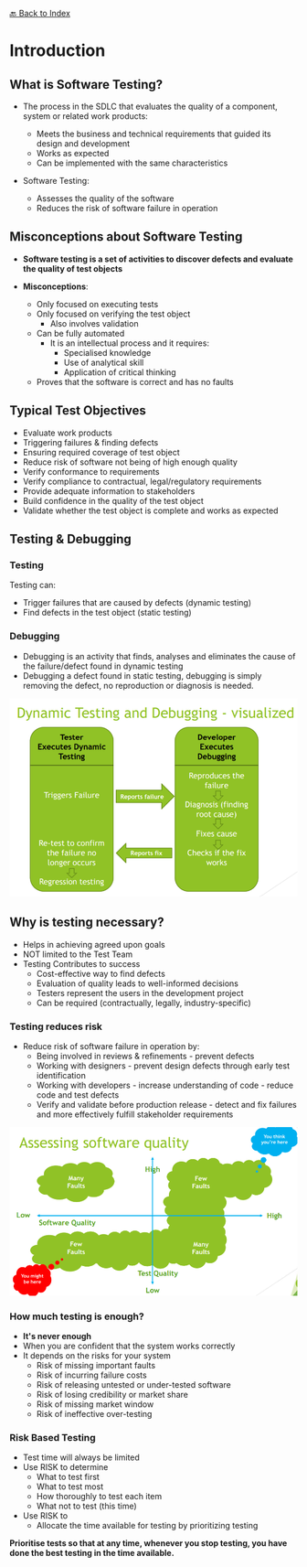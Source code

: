 [🔙 Back to Index](../index.md)

# Introduction
## What is Software Testing?

* The process in the SDLC that evaluates the quality of a component, system or related work products:
  * Meets the business and technical requirements that guided its design and development
  * Works as expected
  * Can be implemented with the same characteristics
  
* Software Testing:
  * Assesses the quality of the software
  * Reduces the risk of software failure in operation

## Misconceptions about Software Testing
* **Software testing is a set of activities to discover defects and evaluate the quality of test
objects**

* **Misconceptions**:
  * Only focused on executing tests
  * Only focused on verifying the test object
    * Also involves validation
  * Can be fully automated
    * It is an intellectual process and it requires:
      * Specialised knowledge
      * Use of analytical skill
      * Application of critical thinking
  * Proves that the software is correct and has no faults

## Typical Test Objectives

* Evaluate work products
* Triggering failures & finding defects
* Ensuring required coverage of test object
* Reduce risk of software not being of high enough quality
* Verify conformance to requirements
* Verify compliance to contractual, legal/regulatory requirements
* Provide adequate information to stakeholders
* Build confidence in the quality of the test object
* Validate whether the test object is complete and works as expected

## Testing & Debugging
### Testing 
Testing can:
* Trigger failures that are caused by defects (dynamic testing)
* Find defects in the test object (static testing)

### Debugging
* Debugging is an activity that finds, analyses and eliminates the cause of the failure/defect found in dynamic testing
* Debugging a defect found in static testing, debugging is simply removing the
defect, no reproduction or diagnosis is needed.

![image1.png](assets/image1.png)

## Why is testing necessary?
* Helps in achieving agreed upon goals
* NOT limited to the Test Team
* Testing Contributes to success
  * Cost-effective way to find defects
  * Evaluation of quality leads to well-informed decisions
  * Testers represent the users in the development project
  * Can be required (contractually, legally, industry-specific)

### Testing reduces risk
* Reduce risk of software failure in operation by:
  * Being involved in reviews & refinements - prevent defects
  * Working with designers - prevent design defects through early test identification
  * Working with developers - increase understanding of code - reduce code and test defects
  * Verify and validate before production release - detect and fix failures and more effectively fulfill stakeholder requirements

![image2.png](assets/image2.png)

### How much testing is enough?
* **It's never enough**
* When you are confident that the system works correctly
* It depends on the risks for your system
  * Risk of missing important faults
  * Risk of incurring failure costs
  * Risk of releasing untested or under-tested software
  * Risk of losing credibility or market share
  * Risk of missing market window
  * Risk of ineffective over-testing

### Risk Based Testing
* Test time will always be limited
* Use RISK to determine
  * What to test first
  * What to test most
  * How thoroughly to test each item
  * What not to test (this time)
* Use RISK to
  * Allocate the time available for testing by prioritizing testing

**Prioritise tests so that at any time, whenever you stop testing, you have done the best testing in the time available.**
